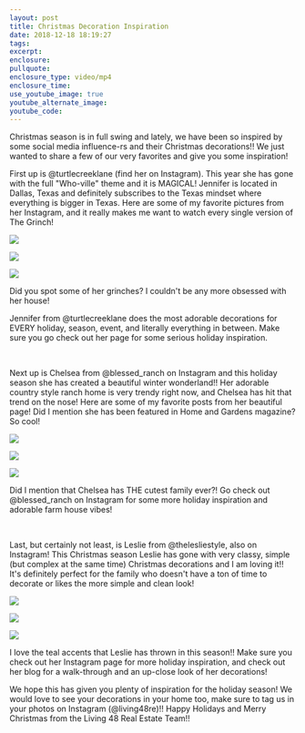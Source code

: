 ```yaml
---
layout: post
title: Christmas Decoration Inspiration
date: 2018-12-18 18:19:27
tags:
excerpt:
enclosure:
pullquote:
enclosure_type: video/mp4
enclosure_time:
use_youtube_image: true
youtube_alternate_image:
youtube_code:
---
```


Christmas season is in full swing and lately, we have been so inspired by some social media influence-rs and their Christmas decorations!! We just wanted to share a few of our very favorites and give you some inspiration!

First up is @turtlecreeklane (find her on Instagram). This year she has gone with the full "Who-ville" theme and it is MAGICAL! Jennifer is located in Dallas, Texas and definitely subscribes to the Texas mindset where everything is bigger in Texas. Here are some of my favorite pictures from her Instagram, and it really makes me want to watch every single version of The Grinch!

![](/uploads/tcl1-1.PNG)

![](blob:https://app.cloudcannon.com/352e7c03-9113-4406-9b26-13920814dfb8)

![](/uploads/tcl3-2.PNG)

Did you spot some of her grinches? I couldn't be any more obsessed with her house!&nbsp;

Jennifer from @turtlecreeklane does the most adorable decorations for EVERY holiday, season, event, and literally everything in between. Make sure you go check out her page for some serious holiday inspiration.&nbsp;

&nbsp;

Next up is Chelsea from @blessed\_ranch on Instagram and this holiday season she has created a beautiful winter wonderland!! Her adorable country style ranch home is very trendy right now, and Chelsea has hit that trend on the nose! Here are some of my favorite posts from her beautiful page! Did I mention she has been featured in Home and Gardens magazine? So cool!

![](/uploads/br1.PNG)

![](/uploads/br2.PNG)

![](/uploads/br3.PNG)

Did I mention that Chelsea has THE cutest family ever?! Go check out @blessed\_ranch on Instagram for some more holiday inspiration and adorable farm house vibes!&nbsp;

&nbsp;

Last, but certainly not least, is Leslie from @thelesliestyle, also on Instagram! This Christmas season Leslie has gone with very classy, simple (but complex at the same time) Christmas decorations and I am loving it!! It's definitely perfect for the family who doesn't have a ton of time to decorate or likes the more simple and clean look!&nbsp;

![](/uploads/tls1.PNG)

![](/uploads/tls2.PNG)

![](/uploads/tls3.PNG)

I love the teal accents that Leslie has thrown in this season!! Make sure you check out her Instagram page for more holiday inspiration, and check out her blog for a walk-through and an up-close look of her decorations!

We hope this has given you plenty of inspiration for the holiday season! We would love to see your decorations in your home too, make sure to tag us in your photos on Instagram (@living48re)!! Happy Holidays and Merry Christmas from the Living 48 Real Estate Team!!